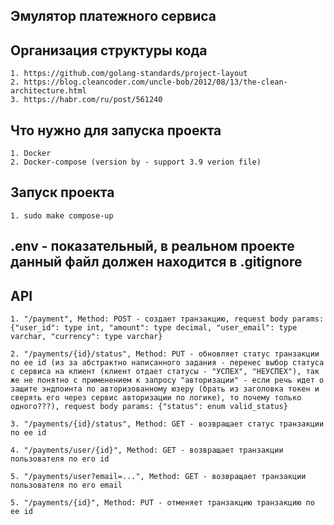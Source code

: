 ## Эмулятор платежного сервиса

## Организация структуры кода
    1. https://github.com/golang-standards/project-layout
    2. https://blog.cleancoder.com/uncle-bob/2012/08/13/the-clean-architecture.html
    3. https://habr.com/ru/post/561240

## Что нужно для запуска проекта
    1. Docker
    2. Docker-compose (version by - support 3.9 verion file)

## Запуск проекта
    1. sudo make compose-up

## .env - показательный, в реальном проекте данный файл должен находится в .gitignore

## API
    1. "/payment", Method: POST - создает транзакцию, request body params: {"user_id": type int, "amount": type decimal, "user_email": type varchar, "currency": type varchar}

    2. "/payments/{id}/status", Method: PUT - обновляет статус транзакции по ее id (из за абстрактно написанного задания - перенес выбор статуса с сервиса на клиент (клиент отдает статусы - "УСПЕХ", "НЕУСПЕХ"), так же не понятно с применением к запросу "авторизации" - если речь идет о защите эндпоинта по авторизованному юзеру (брать из заголовка токен и сверять его через сервис авторизации по логике), то почему только одного???), request body params: {"status": enum valid_status}

    3. "/payments/{id}/status", Method: GET - возвращает статус транзакции по ее id

    4. "/payments/user/{id}", Method: GET - возвращает транзакции пользователя по его id

    5. "/payments/user?email=...", Method: GET - возвращает транзакции пользователя по его email

    5. "/payments/{id}", Method: PUT - отменяет транзакцию транзакцию по ее id